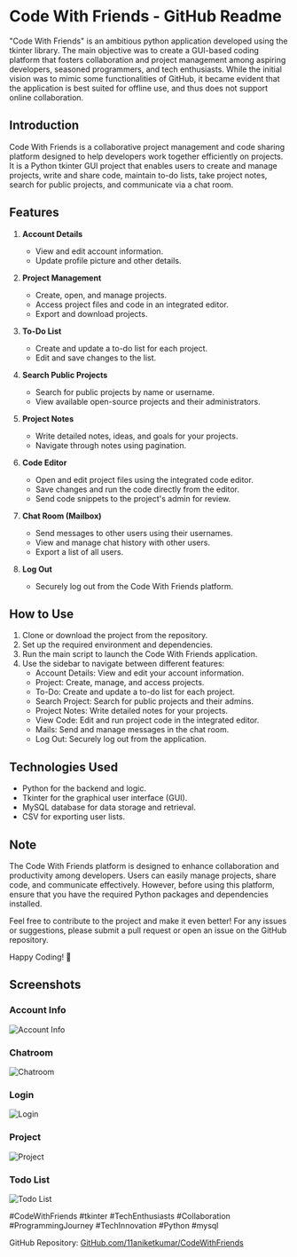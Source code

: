 # Code With Friends - GitHub Readme

"Code With Friends" is an ambitious python application developed using the tkinter library. The main objective was to create a GUI-based coding platform that fosters collaboration and project management among aspiring developers, seasoned programmers, and tech enthusiasts. While the initial vision was to mimic some functionalities of GitHub, it became evident that the application is best suited for offline use, and thus does not support online collaboration.

## Introduction
Code With Friends is a collaborative project management and code sharing platform designed to help developers work together efficiently on projects. It is a Python tkinter GUI project that enables users to create and manage projects, write and share code, maintain to-do lists, take project notes, search for public projects, and communicate via a chat room.

## Features
1. **Account Details**
   - View and edit account information.
   - Update profile picture and other details.

2. **Project Management**
   - Create, open, and manage projects.
   - Access project files and code in an integrated editor.
   - Export and download projects.

3. **To-Do List**
   - Create and update a to-do list for each project.
   - Edit and save changes to the list.

4. **Search Public Projects**
   - Search for public projects by name or username.
   - View available open-source projects and their administrators.

5. **Project Notes**
   - Write detailed notes, ideas, and goals for your projects.
   - Navigate through notes using pagination.

6. **Code Editor**
   - Open and edit project files using the integrated code editor.
   - Save changes and run the code directly from the editor.
   - Send code snippets to the project's admin for review.

7. **Chat Room (Mailbox)**
   - Send messages to other users using their usernames.
   - View and manage chat history with other users.
   - Export a list of all users.

8. **Log Out**
   - Securely log out from the Code With Friends platform.

## How to Use
1. Clone or download the project from the repository.
2. Set up the required environment and dependencies.
3. Run the main script to launch the Code With Friends application.
4. Use the sidebar to navigate between different features:
   - Account Details: View and edit your account information.
   - Project: Create, manage, and access projects.
   - To-Do: Create and update a to-do list for each project.
   - Search Project: Search for public projects and their admins.
   - Project Notes: Write detailed notes for your projects.
   - View Code: Edit and run project code in the integrated editor.
   - Mails: Send and manage messages in the chat room.
   - Log Out: Securely log out from the application.

## Technologies Used
- Python for the backend and logic.
- Tkinter for the graphical user interface (GUI).
- MySQL database for data storage and retrieval.
- CSV for exporting user lists.

## Note
The Code With Friends platform is designed to enhance collaboration and productivity among developers. Users can easily manage projects, share code, and communicate effectively. However, before using this platform, ensure that you have the required Python packages and dependencies installed.

Feel free to contribute to the project and make it even better! For any issues or suggestions, please submit a pull request or open an issue on the GitHub repository.

Happy Coding! 🚀

## Screenshots

### Account Info
![Account Info](https://github.com/11aniketkumar/CodeWithFriends/raw/master/images/account%20info.png)

### Chatroom
![Chatroom](https://github.com/11aniketkumar/CodeWithFriends/raw/master/images/chatroom.png)

### Login
![Login](https://github.com/11aniketkumar/CodeWithFriends/raw/master/images/login.png)

### Project
![Project](https://github.com/11aniketkumar/CodeWithFriends/raw/master/images/project.png)

### Todo List
![Todo List](https://github.com/11aniketkumar/CodeWithFriends/raw/master/images/todo%20list.png)

#CodeWithFriends #tkinter #TechEnthusiasts #Collaboration #ProgrammingJourney #TechInnovation #Python #mysql

GitHub Repository: [GitHub.com/11aniketkumar/CodeWithFriends](https://github.com/11aniketkumar/CodeWithFriends)
